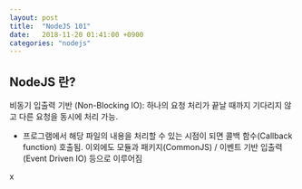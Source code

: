 ```yaml
---
layout: post
title:  "NodeJS 101"
date:   2018-11-20 01:41:00 +0900
categories: "nodejs"
---
```


## NodeJS 란?
비동기 입출력 기반 (Non-Blocking IO): 하나의 요청 처리가 끝날 때까지 기다리지 않고 다른 요청을 동시에 처리 가능.
* 프로그램에서 해당 파일의 내용을 처리할 수 있는 시점이 되면 콜백 함수(Callback function) 호출됨.
이외에도 모듈과 패키지(CommonJS) / 이벤트 기반 입출력(Event Driven IO) 등으로 이루어짐

x